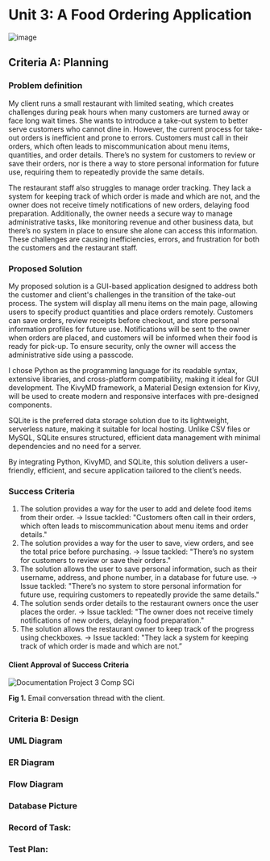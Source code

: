 # Unit 3: A Food Ordering Application
![image](https://github.com/user-attachments/assets/d7fd685c-2ace-4ff2-87b0-2c121f76b2ef)

## Criteria A: Planning

### Problem definition
My client runs a small restaurant with limited seating, which creates challenges during peak hours when many customers are turned away or face long wait times. She wants to introduce a take-out system to better serve customers who cannot dine in. However, the current process for take-out orders is inefficient and prone to errors. Customers must call in their orders, which often leads to miscommunication about menu items, quantities, and order details. There’s no system for customers to review or save their orders, nor is there a way to store personal information for future use, requiring them to repeatedly provide the same details.

The restaurant staff also struggles to manage order tracking. They lack a system for keeping track of which order is made and which are not, and the owner does not receive timely notifications of new orders, delaying food preparation. Additionally, the owner needs a secure way to manage administrative tasks, like monitoring revenue and other business data, but there’s no system in place to ensure she alone can access this information. These challenges are causing inefficiencies, errors, and frustration for both the customers and the restaurant staff.

### Proposed Solution
My proposed solution is a GUI-based application designed to address both the customer and client's challenges in the transition of the take-out process. The system will display all menu items on the main page, allowing users to specify product quantities and place orders remotely. Customers can save orders, review receipts before checkout, and store personal information profiles for future use. Notifications will be sent to the owner when orders are placed, and customers will be informed when their food is ready for pick-up. To ensure security, only the owner will access the administrative side using a passcode.

I chose Python as the programming language for its readable syntax, extensive libraries, and cross-platform compatibility, making it ideal for GUI development. The KivyMD framework, a Material Design extension for Kivy, will be used to create modern and responsive interfaces with pre-designed components.

SQLite is the preferred data storage solution due to its lightweight, serverless nature, making it suitable for local hosting. Unlike CSV files or MySQL, SQLite ensures structured, efficient data management with minimal dependencies and no need for a server.

By integrating Python, KivyMD, and SQLite, this solution delivers a user-friendly, efficient, and secure application tailored to the client’s needs.

### Success Criteria
1. The solution provides a way for the user to add and delete food items from their order.
→ Issue tackled: "Customers often call in their orders, which often leads to miscommunication about menu items  and order details."
2. The solution provides a way for the user to save, view orders, and see the total price before purchasing.
→ Issue tackled: "There’s no system for customers to review or save their orders."
3. The solution allows the user to save personal information, such as their username, address, and phone number, in a database for future use.
→ Issue tackled: "There’s no system to store personal information for future use, requiring customers to repeatedly provide the same details."
4. The solution sends order details to the restaurant owners once the user places the order. 
→ Issue tackled: "The owner does not receive timely notifications of new orders, delaying food preparation."
5. The solution allows the restaurant owner to keep track of the progress using checkboxes.
→ Issue tackled: "They lack a system for keeping track of which order is made and which are not.”

#### Client Approval of Success Criteria
![Documentation Project 3  Comp SCi](https://github.com/user-attachments/assets/6d822f41-8217-4184-b3dd-bff03434c07a)

**Fig 1.** Email conversation thread with the client.

### Criteria B: Design
### UML Diagram
### ER Diagram
### Flow Diagram
### Database Picture
### Record of Task:
### Test Plan:
